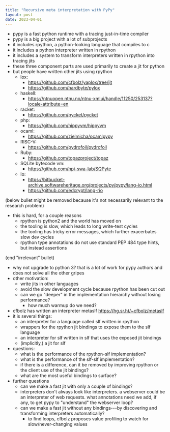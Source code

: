 ```yaml
---
title: "Recursive meta interpretation with PyPy"
layout: post
date: 2023-04-01
---
```


* pypy is a fast python runtime with a tracing just-in-time compiler
* pypy is a big project with a lot of subprojects
* it includes rpython, a python-looking language that compiles to c
* it includes a python interpreter written in rpython
* it includes a system to transform interpreters written in rpython into
  tracing jits
* these three component parts are used primarily to create a jit
  for python
* but people have written other jits using rpython
  * lox:
    * https://github.com/cfbolz/yaplox/tree/jit
    * https://github.com/hardbyte/pylox
  * haskell:
    * https://ntnuopen.ntnu.no/ntnu-xmlui/handle/11250/253137?locale-attribute=en
  * racket:
    * https://github.com/pycket/pycket
  * php:
    * https://github.com/hippyvm/hippyvm
  * ocaml:
    * https://github.com/zielmicha/ocamlpypy
  * RISC-V:
    * https://github.com/pydrofoil/pydrofoil
  * Ruby:
    * https://github.com/topazproject/topaz
  * SQLite bytecode vm:
    * https://github.com/hpi-swa-lab/SQPyte
  * Io:
    * https://bitbucket-archive.softwareheritage.org/projects/py/pypy/lang-io.html
    * https://github.com/edcrypt/lang-rio

(below bullet might be removed because it's not necessarily relevant to the
research problem)

* this is hard, for a couple reasons
  * rpython is python2 and the world has moved on
  * the tooling is slow, which leads to long write-test cycles
  * the tooling has tricky error messages, which further exacerbates slow dev
    cycles
  * rpython type annotations do not use standard PEP 484 type hints, but
    instead assertions

(end "irrelevant" bullet)

* why not upgrade to python 3? that is a lot of work for pypy authors and does
  not solve all the other gripes
* other motivation:
  * write jits in other languages
  * avoid the slow development cycle because rpython has been cut out
  * can we go "deeper" in the implementation hierarchy without losing
    performance?
    * how much warmup do we need?
* cfbolz has written an interpreter metaslf https://hg.sr.ht/~cfbolz/metaslf
* it is several things:
  * an interpreter for a language called slf written in rpython
  * wrappers for the rpython jit bindings to expose them to the slf language
  * an interpreter for slf written in slf that uses the exposed jit bindings
  * (implicitly,) a jit for slf
* questions:
  * what is the performance of the rpython-slf implementation?
  * what is the performance of the slf-slf implementation?
  * if there is a difference, can it be removed by improving rpython or the
    client use of the jit bindings?
  * what are the most useful bindings to surface?
* further questions
  * can we make a fast jit with only a couple of bindings?
  * interpreters don't always look like interpreters. a webserver could be an
    interpreter of web requests. what annotations need we add, if any, to get
    pypy to "understand" the webserver loop?
  * can we make a fast jit without any bindings---by discovering and
    transforming interpreters automatically?
    * to find loops, cfbolz proposes value profiling to watch for
      slow/never-changing values
